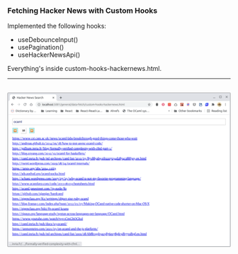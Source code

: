 ### Fetching Hacker News with Custom Hooks

Implemented the following hooks:

- useDebounceInput()
- usePagination()
- useHackerNewsApi()

Everything's inside custom-hooks-hackernews.html.

<hr/>
<br/>
<img src="custom-hooks-hackernews.png" alt="custom-hooks-hackernews">
